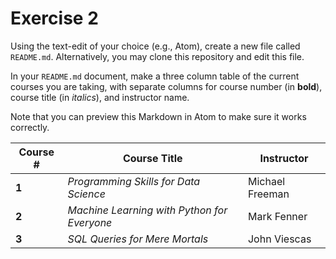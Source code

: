 # Exercise 2
Using the text-edit of your choice (e.g., Atom), create a new file called `README.md`. Alternatively, you may clone this repository and edit this file.

In your `README.md` document, make a three column table of the current courses you are taking, with separate columns for course number (in **bold**), course title (in _italics_), and instructor name.

Note that you can preview this Markdown in Atom to make sure it works correctly.


| Course #     | Course Title                                | Instructor       |
| ------------ | ------------------------------------------- | ---------------- |
| **1**        | _Programming Skills for Data Science_       | Michael Freeman  |
| **2**        | _Machine Learning with Python for Everyone_ | Mark Fenner      | 
| **3**        | _SQL Queries for Mere Mortals_              | John Viescas     | 